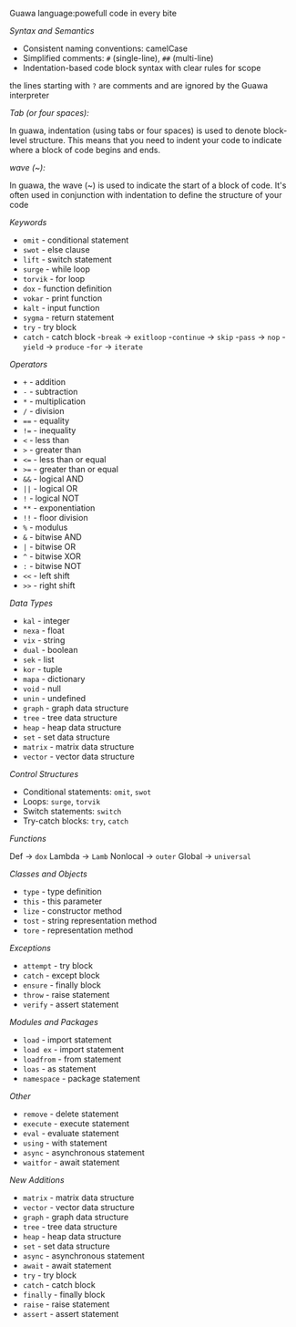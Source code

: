 Guawa language:powefull code in every bite 

_Syntax and Semantics_

- Consistent naming conventions: camelCase
- Simplified comments: `#` (single-line), `##` (multi-line)
- Indentation-based code block syntax with clear rules for scope

the lines starting with `?` are comments and are ignored by the Guawa interpreter

*Tab (or four spaces):*

In guawa, indentation (using tabs or four spaces) is used to denote block-level structure. This means that you need to indent your code to indicate where a block of code begins and ends.

*wave (~):*

In guawa, the wave (~) is used to indicate the start of a block of code. It's often used in conjunction with indentation to define the structure of your code

_Keywords_

- `omit` - conditional statement
- `swot` - else clause
- `lift` - switch statement 
- `surge` - while loop
- `torvik` - for loop
- `dox` - function definition
- `vokar` - print function
- `kalt` - input function
- `sygma` - return statement
- `try` - try block
- `catch` - catch block
-`break` -> `exitloop`
-`continue` -> `skip`
-`pass` -> `nop`
-`yield` -> `produce`
-`for` -> `iterate`

_Operators_

- `+` - addition
- `-` - subtraction
- `*` - multiplication
- `/` - division
- `==` - equality
- `!=` - inequality
- `<` - less than
- `>` - greater than
- `<=` - less than or equal
- `>=` - greater than or equal
- `&&` - logical AND
- `||` - logical OR
- `!` - logical NOT
- `**` - exponentiation
- `!!` - floor division
- `%` - modulus
- `&` - bitwise AND
- `|` - bitwise OR
- `^` - bitwise XOR
- `:` - bitwise NOT
- `<<` - left shift
- `>>` - right shift

_Data Types_

- `kal` - integer
- `nexa` - float
- `vix` - string
- `dual` - boolean
- `sek` - list
- `kor` - tuple
- `mapa` - dictionary
- `void` - null
- `unin` - undefined
- `graph` - graph data structure
- `tree` - tree data structure
- `heap` - heap data structure
- `set` - set data structure
- `matrix` - matrix data structure
- `vector` - vector data structure

_Control Structures_

- Conditional statements: `omit`, `swot`
- Loops: `surge`, `torvik`
- Switch statements: `switch`
- Try-catch blocks: `try`, `catch`

*Functions*

Def -> `dox`
Lambda -> `Lamb`
Nonlocal -> `outer`
Global -> `universal`

*Classes and Objects*

- `type` - type definition
- `this` - this parameter
- `lize` - constructor method
- `tost` - string representation
  method
- `tore` - representation method

*Exceptions*

- `attempt` - try block
- `catch` - except block
- `ensure` - finally block
- `throw` - raise statement
- `verify` - assert statement

*Modules and Packages*

- `load` - import statement
- `load ex` - import statement
- `loadfrom` - from statement
- `loas` - as statement
- `namespace` - package statement

*Other*

- `remove` - delete statement
- `execute` - execute statement
- `eval` - evaluate statement
- `using` - with statement
- `async` - asynchronous statement
- `waitfor` - await statement

*New Additions*

- `matrix` - matrix data structure
- `vector` - vector data structure
- `graph` - graph data structure
- `tree` - tree data structure
- `heap` - heap data structure
- `set` - set data structure
- `async` - asynchronous statement
- `await` - await statement
- `try` - try block
- `catch` - catch block
- `finally` - finally block
- `raise` - raise statement
- `assert` - assert statement
